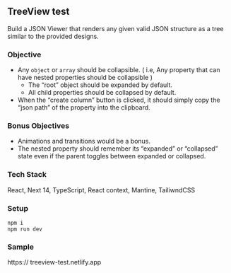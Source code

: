 ## TreeView test

Build a JSON Viewer that renders any given valid JSON structure as a tree similar to the provided designs.

### Objective

- Any `object` or `array` should be collapsible. ( i.e, Any property that can have nested properties should be collapsible )
  - The “root” object should be expanded by default.
  - All child properties should be collapsed by default.
- When the “create column” button is clicked, it should simply copy the “json path” of the property into the clipboard.

### Bonus Objectives

- Animations and transitions would be a bonus.
- The nested property should remember its “expanded” or “collapsed” state even if the parent toggles between expanded or collapsed.

### Tech Stack

React, Next 14, TypeScript, React context, Mantine, TailiwndCSS

### Setup

```
npm i
npm run dev
```

### Sample
https:// treeview-test.netlify.app
